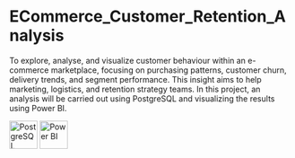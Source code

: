 # ECommerce_Customer_Retention_Analysis
To explore, analyse, and visualize customer behaviour within an e-commerce marketplace, focusing on purchasing patterns, customer churn, delivery trends, and segment performance. 
This insight aims to help marketing, logistics, and retention strategy teams.
In this project, an analysis will be carried out using PostgreSQL and visualizing the results using Power BI.

<img src="https://github.com/wallmaden/ECommerce_Customer_Retention_Analysis/blob/main/assets/icons/PostgreSQL_logo_PNG3.png?raw=true" alt="PostgreSQL" width="50"/>
<img src="https://github.com/wallmaden/ECommerce_Customer_Retention_Analysis/blob/main/assets/icons/power-bi-microsoft-seeklogo.png?raw=true" alt="Power BI" width="50"/>
